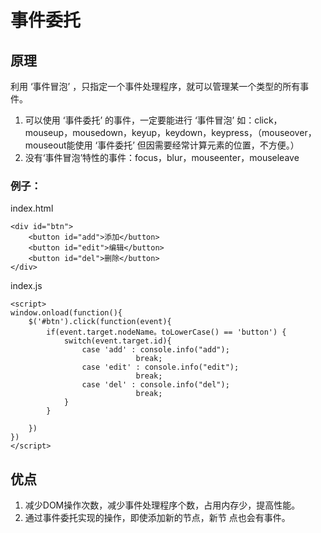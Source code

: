 # 事件委托 #

## 原理 ##

利用 ‘事件冒泡’ ，只指定一个事件处理程序，就可以管理某一个类型的所有事件。

1. 可以使用 ‘事件委托’ 的事件，一定要能进行 ‘事件冒泡’ 如：click，mouseup，mousedown，keyup，keydown，keypress，（mouseover，mouseout能使用 ‘事件委托’ 但因需要经常计算元素的位置，不方便。）
2. 没有‘事件冒泡’特性的事件：focus，blur，mouseenter，mouseleave


### 例子： ###

index.html

    <div id="btn">
        <button id="add">添加</button>
        <button id="edit">编辑</button>
        <button id="del">删除</button>
    </div>

index.js

    <script>
    window.onload(function(){
        $('#btn').click(function(event){
            if(event.target.nodeName。toLowerCase() == 'button') {
                switch(event.target.id){
                    case 'add' : console.info("add");
                                break;
                    case 'edit' : console.info("edit");
                                break;
                    case 'del' : console.info("del");
                                break;
                }
            }
            
        })
    })
    </script>

## 优点 ##

1. 减少DOM操作次数，减少事件处理程序个数，占用内存少，提高性能。
2. 通过事件委托实现的操作，即使添加新的节点，新节
点也会有事件。
